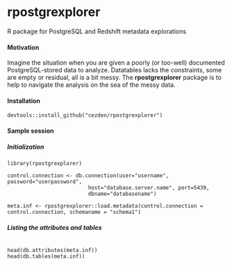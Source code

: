 rpostgrexplorer
===============

R package for PostgreSQL and Redshift metadata explorations


<h4> Motivation </h4>

Imagine the situation when you are given a poorly (or too-well) documented PostgreSQL-stored data to analyze.
Datatables lacks the constraints, some are empty or residual, all is a bit messy.
The **rpostgrexplorer** package is to help to navigate the analysis on the sea of the messy data.

<h4> Installation </h4>

```{Ruby}
devtools::install_github("cezden/rpostgrexplorer")
```

<h4> Sample session </h4>

<h5> Initialization </h5>


```{Ruby}
library(rpostgrexplorer)

control.connection <- db.connection(user="username", password="userpassword",
                          host="database.server.name", port=5439, 
                          dbname="databasename")  

meta.inf <- rpostgrexplorer::load.metadata(control.connection = control.connection, schemaname = "schema1")

```

<h5> Listing the attributes and tables </h5>

```{Ruby}

head(db.attributes(meta.inf))
head(db.tables(meta.inf))

```
